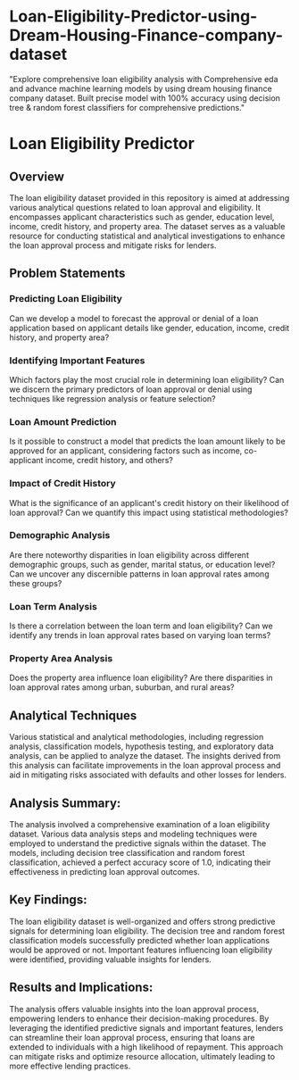 # Loan-Eligibility-Predictor-using-Dream-Housing-Finance-company-dataset
"Explore comprehensive loan eligibility analysis with Comprehensive eda and advance machine learning models by using dream housing finance company dataset. Built precise model with 100% accuracy using decision tree & random forest classifiers for comprehensive predictions."

# Loan Eligibility Predictor

## Overview

The loan eligibility dataset provided in this repository is aimed at addressing various analytical questions related to loan approval and eligibility. It encompasses applicant characteristics such as gender, education level, income, credit history, and property area. The dataset serves as a valuable resource for conducting statistical and analytical investigations to enhance the loan approval process and mitigate risks for lenders.

## Problem Statements

### Predicting Loan Eligibility
Can we develop a model to forecast the approval or denial of a loan application based on applicant details like gender, education, income, credit history, and property area?

### Identifying Important Features
Which factors play the most crucial role in determining loan eligibility? Can we discern the primary predictors of loan approval or denial using techniques like regression analysis or feature selection?

### Loan Amount Prediction
Is it possible to construct a model that predicts the loan amount likely to be approved for an applicant, considering factors such as income, co-applicant income, credit history, and others?

### Impact of Credit History
What is the significance of an applicant's credit history on their likelihood of loan approval? Can we quantify this impact using statistical methodologies?

### Demographic Analysis
Are there noteworthy disparities in loan eligibility across different demographic groups, such as gender, marital status, or education level? Can we uncover any discernible patterns in loan approval rates among these groups?

### Loan Term Analysis
Is there a correlation between the loan term and loan eligibility? Can we identify any trends in loan approval rates based on varying loan terms?

### Property Area Analysis
Does the property area influence loan eligibility? Are there disparities in loan approval rates among urban, suburban, and rural areas?

## Analytical Techniques
Various statistical and analytical methodologies, including regression analysis, classification models, hypothesis testing, and exploratory data analysis, can be applied to analyze the dataset. The insights derived from this analysis can facilitate improvements in the loan approval process and aid in mitigating risks associated with defaults and other losses for lenders.


## Analysis Summary:

The analysis involved a comprehensive examination of a loan eligibility dataset. Various data analysis steps and modeling techniques were employed to understand the predictive signals within the dataset. The models, including decision tree classification and random forest classification, achieved a perfect accuracy score of 1.0, indicating their effectiveness in predicting loan approval outcomes.

## Key Findings:

The loan eligibility dataset is well-organized and offers strong predictive signals for determining loan eligibility.
The decision tree and random forest classification models successfully predicted whether loan applications would be approved or not.
Important features influencing loan eligibility were identified, providing valuable insights for lenders.

## Results and Implications:
The analysis offers valuable insights into the loan approval process, empowering lenders to enhance their decision-making procedures. By leveraging the identified predictive signals and important features, lenders can streamline their loan approval process, ensuring that loans are extended to individuals with a high likelihood of repayment. This approach can mitigate risks and optimize resource allocation, ultimately leading to more effective lending practices.

